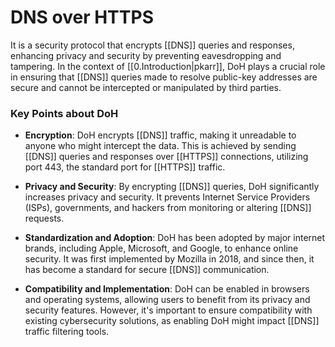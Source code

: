 # DNS over HTTPS

It is a security protocol that encrypts [[DNS]] queries and responses, enhancing privacy and security by preventing eavesdropping and tampering. In the context of [[0.Introduction|pkarr]], DoH plays a crucial role in ensuring that [[DNS]] queries made to resolve public-key addresses are secure and cannot be intercepted or manipulated by third parties.

### Key Points about DoH

- **Encryption**: DoH encrypts [[DNS]] traffic, making it unreadable to anyone who might intercept the data. This is achieved by sending [[DNS]] queries and responses over [[HTTPS]] connections, utilizing port 443, the standard port for [[HTTPS]] traffic.

- **Privacy and Security**: By encrypting [[DNS]] queries, DoH significantly increases privacy and security. It prevents Internet Service Providers (ISPs), governments, and hackers from monitoring or altering [[DNS]] requests.

- **Standardization and Adoption**: DoH has been adopted by major internet brands, including Apple, Microsoft, and Google, to enhance online security. It was first implemented by Mozilla in 2018, and since then, it has become a standard for secure [[DNS]] communication.

- **Compatibility and Implementation**: DoH can be enabled in browsers and operating systems, allowing users to benefit from its privacy and security features. However, it's important to ensure compatibility with existing cybersecurity solutions, as enabling DoH might impact [[DNS]] traffic filtering tools.
